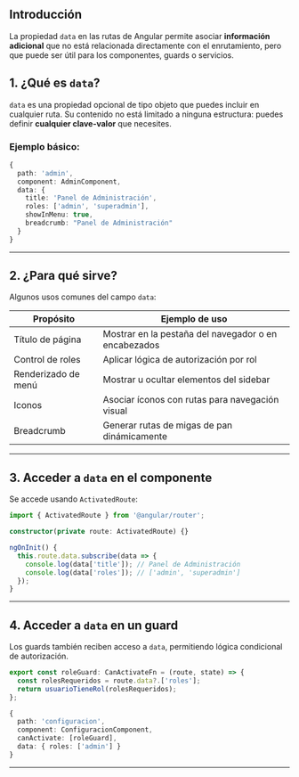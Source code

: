 ## Introducción

La propiedad `data` en las rutas de Angular permite asociar **información adicional** que no está relacionada directamente con el enrutamiento, pero que puede ser útil para los componentes, guards o servicios.

## 1. ¿Qué es `data`?

`data` es una propiedad opcional de tipo objeto que puedes incluir en cualquier ruta. Su contenido no está limitado a ninguna estructura: puedes definir **cualquier clave-valor** que necesites.

### Ejemplo básico:

```ts
{
  path: 'admin',
  component: AdminComponent,
  data: {
    title: 'Panel de Administración',
    roles: ['admin', 'superadmin'],
    showInMenu: true,
    breadcrumb: "Panel de Administración"
  }
}
```

---

## 2. ¿Para qué sirve?

Algunos usos comunes del campo `data`:

|Propósito|Ejemplo de uso|
|---|---|
|Título de página|Mostrar en la pestaña del navegador o en encabezados|
|Control de roles|Aplicar lógica de autorización por rol|
|Renderizado de menú|Mostrar u ocultar elementos del sidebar|
|Iconos|Asociar íconos con rutas para navegación visual|
|Breadcrumb|Generar rutas de migas de pan dinámicamente|

---

## 3. Acceder a `data` en el componente

Se accede usando `ActivatedRoute`:

```ts
import { ActivatedRoute } from '@angular/router';

constructor(private route: ActivatedRoute) {}

ngOnInit() {
  this.route.data.subscribe(data => {
    console.log(data['title']); // Panel de Administración
    console.log(data['roles']); // ['admin', 'superadmin']
  });
}
```

---

## 4. Acceder a `data` en un guard

Los guards también reciben acceso a `data`, permitiendo lógica condicional de autorización.

```ts
export const roleGuard: CanActivateFn = (route, state) => {
  const rolesRequeridos = route.data?.['roles'];
  return usuarioTieneRol(rolesRequeridos);
};
```

```ts
{
  path: 'configuracion',
  component: ConfiguracionComponent,
  canActivate: [roleGuard],
  data: { roles: ['admin'] }
}
```

---

